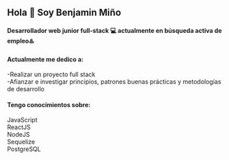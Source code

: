 ## Hola 👋 Soy Benjamin Miño
#### Desarrollador web junior full-stack 💻 actualmente en búsqueda activa de empleo♨️

#### Actualmente me dedico a:
-Realizar un proyecto full stack <br>
-Afianzar e investigar principios, patrones buenas prácticas y metodologías de desarrollo <br>

#### Tengo conocimientos sobre:
JavaScript <br>
ReactJS <br>
NodeJS <br>
Sequelize <br>
PostgreSQL <br>
